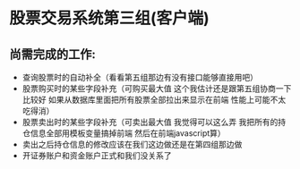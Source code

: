 # 股票交易系统第三组(客户端)

## 尚需完成的工作:

- 查询股票时的自动补全（看看第五组那边有没有接口能够直接用吧） 
- 股票购买时的某些字段补充（可购买最大值 这个我估计还是跟第五组协商一下比较好 如果从数据库里面把所有股票全部拉出来显示在前端 性能上可能不太吃得消）
- 股票卖出时的某些字段补充（可卖出最大值 我觉得可以这么弄 我把所有的持仓信息全部用模板变量搞掉前端 然后在前端javascript算）
- 卖出之后持仓信息的修改应该在我们这边做还是在第四组那边做
- 开证券账户和资金账户正式和我们没关系了

